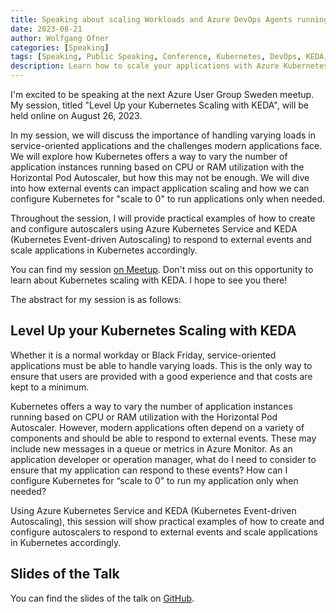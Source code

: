 ```yaml
---
title: Speaking about scaling Workloads and Azure DevOps Agents running in Kubernetes with KEDA at the Azure User Group Sweden
date: 2023-08-21
author: Wolfgang Ofner
categories: [Speaking]
tags: [Speaking, Public Speaking, Conference, Kubernetes, DevOps, KEDA, Azure DevOps]
description: Learn how to scale your applications with Azure Kubernetes Service and KEDA. Also use KEDA to scale your Azure DevOps Agents running inside a Kubernetes cluster.
---
```


I'm excited to be speaking at the next Azure User Group Sweden meetup. My session, titled "Level Up your Kubernetes Scaling with KEDA", will be held online on August 26, 2023.

In my session, we will discuss the importance of handling varying loads in service-oriented applications and the challenges modern applications face. We will explore how Kubernetes offers a way to vary the number of application instances running based on CPU or RAM utilization with the Horizontal Pod Autoscaler, but how this may not be enough. We will dive into how external events can impact application scaling and how we can configure Kubernetes for "scale to 0" to run applications only when needed.

Throughout the session, I will provide practical examples of how to create and configure autoscalers using Azure Kubernetes Service and KEDA (Kubernetes Event-driven Autoscaling) to respond to external events and scale applications in Kubernetes accordingly.

You can find my session <a href="https://www.meetup.com/azureusergroupsundsvallsverige/events/294969097/" target="_blank" rel="noopener noreferrer">on Meetup</a>. Don't miss out on this opportunity to learn about Kubernetes scaling with KEDA. I hope to see you there!

The abstract for my session is as follows:

## Level Up your Kubernetes Scaling with KEDA

Whether it is a normal workday or Black Friday, service-oriented applications must be able to handle varying loads. This is the only way to ensure that users are provided with a good experience and that costs are kept to a minimum. 

Kubernetes offers a way to vary the number of application instances running based on CPU or RAM utilization with the Horizontal Pod Autoscaler. However, modern applications often depend on a variety of components and should be able to respond to external events. These may include new messages in a queue or metrics in Azure Monitor. As an application developer or operation manager, what do I need to consider to ensure that my application can respond to these events? How can I configure Kubernetes for “scale to 0” to run my application only when needed? 

Using Azure Kubernetes Service and KEDA (Kubernetes Event-driven Autoscaling), this session will show practical examples of how to create and configure autoscalers to respond to external events and scale applications in Kubernetes accordingly. 

## Slides of the Talk

You can find the slides of the talk on <a href="https://github.com/WolfgangOfner/Presentation/blob/main/2023%20-%20Azure%20User%20Group%20Sweden/Level%20Up%20your%20Kubernetes%20Scaling%20with%20KEDA%20Clean.pdf" target="_blank" rel="noopener noreferrer">GitHub</a>.